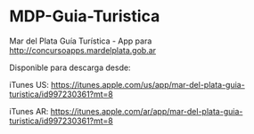 # MDP-Guia-Turistica

Mar del Plata Guía Turística - App para http://concursoapps.mardelplata.gob.ar

Disponible para descarga desde:

iTunes US: https://itunes.apple.com/us/app/mar-del-plata-guia-turistica/id997230361?mt=8

iTunes AR: https://itunes.apple.com/ar/app/mar-del-plata-guia-turistica/id997230361?mt=8
